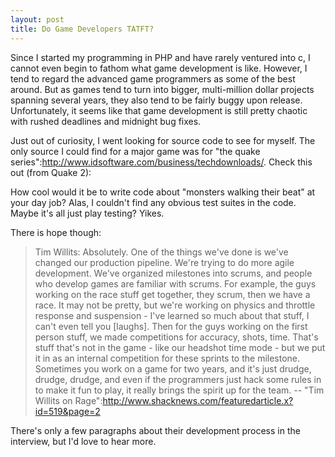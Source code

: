 ```yaml
--- 
layout: post
title: Do Game Developers TATFT?
---
```

Since I started my programming in PHP and have rarely ventured into c, I cannot even begin to fathom what game development is like.  However, I tend to regard the advanced game programmers as some of the best around.  But as games tend to turn into bigger, multi-million dollar projects spanning several years, they also tend to be fairly buggy upon release.  Unfortunately, it seems like that game development is still pretty chaotic with rushed deadlines and midnight bug fixes.  

Just out of curiosity, I went looking for source code to see for myself.  The only source I could find for a major game was for "the quake series":http://www.idsoftware.com/business/techdownloads/.  Check this out (from Quake 2):

<script src="http://gist.github.com/18277.js"></script>

How cool would it be to write code about "monsters walking their beat" at your day job?  Alas, I couldn't find any obvious test suites in the code.  Maybe it's all just play testing?  Yikes.

There is hope though:

> Tim Willits: Absolutely. One of the things we've done is we've changed our production pipeline. We're trying to do more agile development. We've organized milestones into scrums, and people who develop games are familiar with scrums. 
For example, the guys working on the race stuff get together, they scrum, then we have a race. It may not be pretty, but we're working on physics and throttle response and suspension - I've learned so much about that stuff, I can't even tell you [laughs]. Then for the guys working on the first person stuff, we made competitions for accuracy, shots, time. That's stuff that's not in the game - like our headshot time mode - but we put it in as an internal competition for these sprints to the milestone.
Sometimes you work on a game for two years, and it's just drudge, drudge, drudge, and even if the programmers just hack some rules in to make it fun to play, it really brings the spirit up for the team. -- "Tim Willits on Rage":http://www.shacknews.com/featuredarticle.x?id=519&page=2

There's only a few paragraphs about their development process in the interview, but I'd love to hear more.
